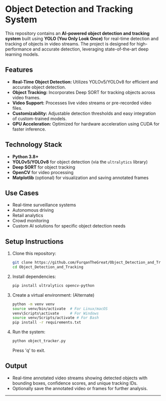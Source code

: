 Object Detection and Tracking System
====================================

This repository contains an **AI-powered object detection and tracking system** built using **YOLO (You Only Look Once)** for real-time detection and tracking of objects in video streams. The project is designed for high-performance and accurate detection, leveraging state-of-the-art deep learning models.

Features
--------

-   **Real-Time Object Detection:** Utilizes YOLOv5/YOLOv8 for efficient and accurate object detection.
-   **Object Tracking:** Incorporates Deep SORT for tracking objects across video frames.
-   **Video Support:** Processes live video streams or pre-recorded video files.
-   **Customizability:** Adjustable detection thresholds and easy integration of custom-trained models.
-   **GPU Acceleration:** Optimized for hardware acceleration using CUDA for faster inference.

Technology Stack
----------------

-   **Python 3.8+**
-   **YOLOv5/YOLOv8** for object detection (via the `ultralytics` library)
-   **Deep SORT** for object tracking
-   **OpenCV** for video processing
-   **Matplotlib** (optional) for visualization and saving annotated frames

Use Cases
---------

-   Real-time surveillance systems
-   Autonomous driving
-   Retail analytics
-   Crowd monitoring
-   Custom AI solutions for specific object detection needs

Setup Instructions
------------------

1. Clone this repository:

   ```bash
   git clone https://github.com/FurqanTheGreat/Object_Detection_and_Tracking.git
   cd Object_Detection_and_Tracking
   ```

2.  Install dependencies:

    ```bash
    pip install ultralytics opencv-python
    ```

3.  Create a virtual environment: (Alternate)

    ```bash
    python -m venv venv
    source venv/bin/activate  # For Linux/macOS
    venv\Scripts\activate     # For Windows
    source venv/Scripts/activate # For Bash
    pip install -r requirements.txt
    ```

4.  Run the system:

    ```bash
    python object_tracker.py
    ```

    Press 'q' to exit.

Output
------

-   Real-time annotated video streams showing detected objects with bounding boxes, confidence scores, and unique tracking IDs.
-   Optionally save the annotated video or frames for further analysis.

* * * * *
